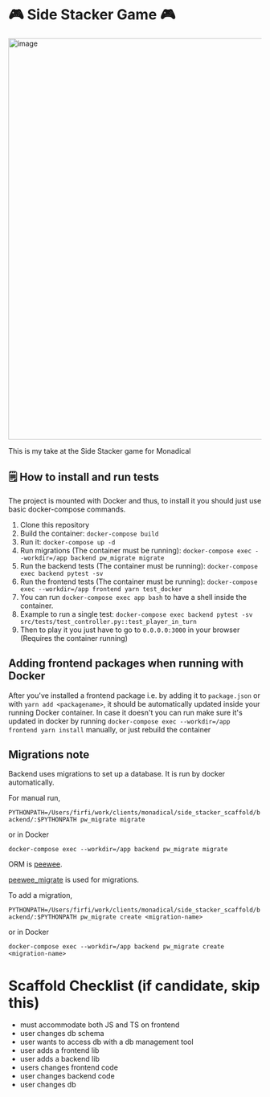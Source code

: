 # 🎮 Side Stacker Game 🎮
<img width="800" alt="image" src="https://user-images.githubusercontent.com/7388681/152719498-4752c388-4ad0-404b-b655-f4e141b7801b.png">

This is my take at the Side Stacker game for Monadical

## 🗒️ How to install and run tests
The project is mounted with Docker and thus, to install it you should just use basic docker-compose commands.

1. Clone this repository
2. Build the container: `docker-compose build`
3. Run it: `docker-compose up -d`
4. Run migrations (The container must be running): `docker-compose exec --workdir=/app backend pw_migrate migrate`
5. Run the backend tests (The container must be running): `docker-compose exec backend pytest -sv`
6. Run the frontend tests (The container must be running): `docker-compose exec --workdir=/app frontend yarn test_docker`
7. You can run `docker-compose exec app bash` to have a shell inside the container.
8. Example to run a single test:  `docker-compose exec backend pytest -sv src/tests/test_controller.py::test_player_in_turn`
9. Then to play it you just have to go to `0.0.0.0:3000` in your browser (Requires the container running)

## Adding frontend packages when running with Docker

After you've installed a frontend package i.e. by adding it to `package.json` or with `yarn add <packagename>`,
it should be automatically updated inside your running Docker container. In case it doesn't you can run make sure it's updated in docker by running `docker-compose exec --workdir=/app frontend yarn install` manually, or just rebuild the container

## Migrations note

Backend uses migrations to set up a database. It is run by docker automatically.

For manual run, 

`PYTHONPATH=/Users/firfi/work/clients/monadical/side_stacker_scaffold/backend/:$PYTHONPATH pw_migrate migrate`

or in Docker

`docker-compose exec --workdir=/app backend pw_migrate migrate`

ORM is [peewee](http://docs.peewee-orm.com/en/latest/).

[peewee_migrate](https://github.com/klen/peewee_migrate) is used for migrations.

To add a migration, 

`PYTHONPATH=/Users/firfi/work/clients/monadical/side_stacker_scaffold/backend/:$PYTHONPATH pw_migrate create <migration-name>`

or in Docker

`docker-compose exec --workdir=/app backend pw_migrate create <migration-name>`

# Scaffold Checklist (if candidate, skip this)

- must accommodate both JS and TS on frontend
- user changes db schema
- user wants to access db with a db management tool
- user adds a frontend lib
- user adds a backend lib
- users changes frontend code
- user changes backend code
- user changes db